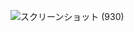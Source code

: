 ![スクリーンショット (930)](https://github.com/Typixel908/Dashboard/assets/100420145/683f2bbd-22d3-494f-b322-c3a1d890b747)
